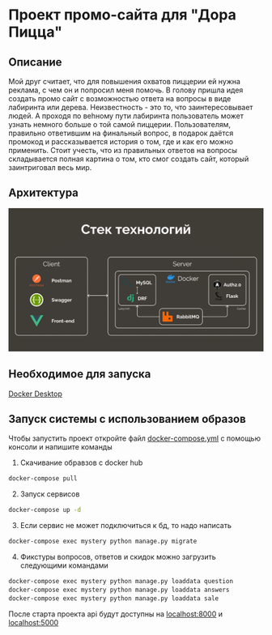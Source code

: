 # Проект промо-сайта для "Дора Пицца"

## Описание
Мой друг считает, что для повышения охватов пиццерии ей нужна реклама, с чем он и попросил меня помочь. В голову пришла идея создать промо сайт с возможностью ответа на вопросы в виде лабиринта или дерева. 
Неизвестность - это то, что заинтересовывает людей. А проходя по веhному пути лабиринта пользователь может узнать немного больше о той самой пиццерии. Пользователям, правильно ответившим на финальный вопрос, в подарок даётся промокод и рассказывается история о том, где и как его можно применить. Стоит учесть, что из правильных ответов на вопросы складывается полная картина о том, кто смог создать сайт, который заинтриговал весь мир.

## Архитектура
![Architecture](Arch.png)

## Необходимое для запуска

[Docker Desktop](https://www.docker.com/products/docker-desktop)

## Запуск системы с использованием образов

Чтобы запустить проект откройте файл [docker-compose.yml](docker-compose.yml?raw=true) с помощью консоли и напишите команды

1. Скачивание обравзов с docker hub

```cmd
docker-compose pull
```

2. Запуск сервисов

```cmd
docker-compose up -d
```
3. Если сервис не может подключиться к бд, то надо написать
```cmd
docker-compose exec mystery python manage.py migrate
```
4. Фикстуры вопросов, ответов и скидок можно загрузить следующими командами
```cmd
docker-compose exec mystery python manage.py loaddata question
docker-compose exec mystery python manage.py loaddata answers
docker-compose exec mystery python manage.py loaddata sale
```
После старта проекта api будут доступны на [localhost:8000](http://localhost:8000)
и [localhost:5000](http://localhost:5000)

